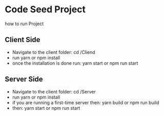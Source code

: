 # Code Seed Project

how to run Project

## Client Side
- Navigate to the client folder: cd /Cliend
- run yarn or npm install
- once the installation is done run: yarn start or npm run start

## Server Side
- Navigate to the client folder: cd /Server
- run yarn or npm install
- if you are running a first-time server then: yarn build or npm run build
- then: yarn start or npm run start
